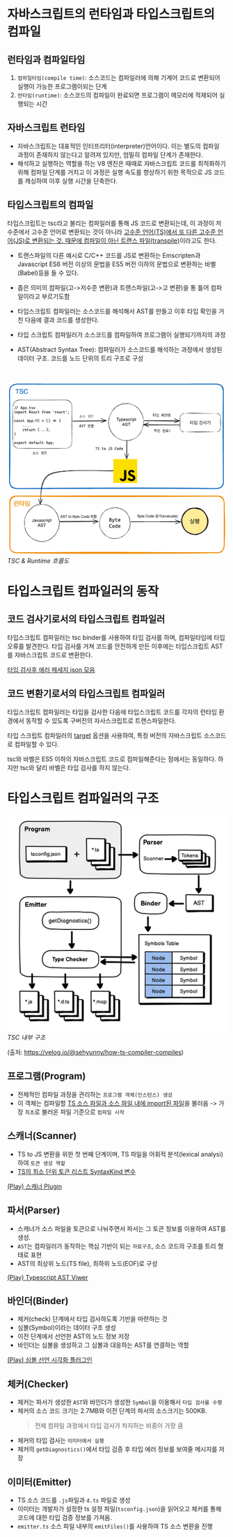 # 자바스크립트의 런타임과 타입스크립트의 컴파일
## 런타임과 컴파일타임
1. `컴파일타임(compile time)`: 소스코드는 컴파일러에 의해 기계어 코드로 변환되어 실행이 가능한 프로그램이되는 단계
2. `런타임(runtime)`: 소스코드의 컴파일이 완료되면 프로그램이 메모리에 적재되어 실행되는 시간

## 자바스크립트 런타임
- 자바스크립트는 대표적인 인터프리터(interpreter)언어이다. 이는 별도의 컴파일 과정이 존재하지 않는다고 알려져 있지만, 엄밀히 컴파일 단계가 존재한다. 
- 해석하고 실행하는 역할을 하는 V8 엔진은 때때로 자바스크립트 코드를 최적화하기 위해 컴파일 단계를 거치고 이 과정은 실행 속도를 향상하기 위한 목적으로 JS 코드를 캐싱하여 이후 실행 시간을 단축한다.


## 타입스크립트의 컴파일
타입스크립트는 tsc라고 불리는 컴파일러를 통해 JS 코드로 변환되는데, 이 과정이 저수준에서 고수준 언어로 변환되는 것이 아니라 <u>고수준 언어(TS)에서 또 다른 고수준 언어(JS)로 변환되는 것. 때문에 컴파일이 아닌 트랜스 파일(transpile)</u>이라고도 한다. 

- 트랜스파일의 다른 예시로 C/C++ 코드를 JS로 변환하는 Emscripten과 Javascript ES6 버전 이상의 문법을 ES5 버전 이하의 문법으로 변환하는 바벨(Babel)등을 들 수 있다. 
- 좁은 의미의 컴파일(고->저수준 변환)과 트랜스파일(고->고 변환)을 통 틀어 컴파일이라고 부르기도함

- 타입스크립트 컴파일러는 소스코드를 해석해서 AST를 만들고 이후 타입 확인을 거친 다음에 결과 코드를 생성한다.

- 타입 스크립트 컴파일러가 소스코드를 컴파일하여 프로그램이 실행되기까지의 과정
- AST(Abstract Syntax Tree): 컴파일러가 소스코드를 해석하는 과정에서 생성된 데이터 구조. 코드를 노드 단위의 트리 구조로 구성
<br/>

![Alt text](./img/tsc_runtime.png)*TSC & Runtime 흐름도*

# 타입스크립트 컴파일러의 동작
## 코드 검사기로서의 타입스크립트 컴파일러
타입스크립트 컴파일러는 tsc binder를 사용하여 타입 검사를 하며, 컴파일타임에 타입 오류를 발견한다. 타입 검사를 거쳐 코드를 안전하게 만든 이후에는 타입스크립트 AST를 자바스크립트 코드로 변환한다.

[타입 검사후 에러 메세지 json 모음](https://github.com/microsoft/typescript/blob/main/src/compiler/diagnosticMessages.json)


## 코드 변환기로서의 타입스크립트 컴파일러
타입스크립트 컴파일러는 타입을 검사한 다음에 타입스크립트 코드를 각자의 런타임 환경에서 동작할 수 있도록 구버전의 자사스크립트로 트랜스파일한다.

타입 스크립트 컴파일러의 [target](https://www.typescriptlang.org/ko/tsconfig#target) 옵션을 사용하여, 특정 버전의 자바스크립트 소스코드로 컴파일할 수 있다.

tsc와 바벨은 ES5 이하의 자바스크립트 코드로 컴파일해준다는 점에서는 동일하다. 하지만 tsc와 달리 바벨은 타입 검사를 하지 않는다.

# 타입스크립트 컴파일러의 구조

![Alt text](./img/tsc-overview.png)*TSC 내부 구조*

(출처: https://velog.io/@sehyunny/how-ts-compiler-compiles)

## 프로그램(Program)
- 전체적인 컴파일 과정을 관리하는 `프로그램 객체(인스턴스) 생성`
- 이 객체는 컴파일할 <u>TS 소스 파일과 소스 파일 내에 import된 파일</u>을 불러옴 -> 가장 `최초`로 불러온 파일 기준으로 `컴파일 시작`


## 스캐너(Scanner)
- TS to JS 변환을 위한 첫 번째 단계이며, TS 파일을 어휘적 분석(lexical analysi)하여 `토큰 생성 역할`
- [TS의 최소 단위 토큰 리스트 SyntaxKind 변수](https://github.com/microsoft/TypeScript/blob/main/src/compiler/types.ts#L40)

[(Play) 스캐너 Plugin](https://www.typescriptlang.org/play?#code/GYVwdgxgLglg9mABAEzgZSiZBPAFAZwAcBTAQwGtiAnALnyipjAHMBKRAbwChFEIF8cADbEAdELjNcAIkA4PYB0VwAnjNaQBoiZSlVYBuLgF8uqDFjwByACqlCZ1lyA)


## 파서(Parser)
- 스캐너가 소스 파일을 토큰으로 나눠주면서  파서는 그 토큰 정보를 이용하여 AST를 생성.
- `AST`는 컴파일러가 동작하는 핵심 기반이 되는 `자료구조`, 소스 코드의 구조를 트리 형태로 표현
- AST의 최상위 노드(TS file), 최하위 노드(EOF)로 구성 


[(Play) Typescript AST Viwer](https://ts-ast-viewer.com/#code/PTAEGcBcCcEsDsDmoBQBjA9vKoD68BDAWwFNQBeUAckgIAcqBudLcDAGxIDp2NEAKfMRIBKZkNIVQAZmYoQoAGYBXeGkiwsKFWo1YlqtPxGgA3ilCXQmbB268BAIgBihvfFABhAu3YBCRxEUAF9tQ2NGIA)


## 바인더(Binder)
- 체커(check) 단계에서 타입 검사하도록 기반을 마련하는 것
- 심볼(Symbol)이라는 데이터 구조 생성
- 이전 단계에서 선언한 AST의 노드 정보 저장
- 바인더는 심볼을 생성하고 그 심볼과 대응하는 AST를 연결하는 역할

[(Play) 심볼 선언 시각화 플러그인](https://www.typescriptlang.org/play?&install-plugin=playground-ts-symbols#code/C4TwDgpgBAyg9gWwgFXNAvFAzsATgSwDsBzKAHykIFcEAjCXAbgCgjgGAzAQwGNp4kASULtc3PlADezKJS5IAXNjxFiLWV2IQA-Eup0GLAL7MANhGBQOcOEpwESUTACIAMgFFkzljziEcUHC0AFZOUjJyilAA5IAu44AhndEANBGaEEoAjAAMzCbMPKZcWFhQALIgAMKFxeGyhPIQ6lBpLBG+-nhUPMBwuAAU9VH2qknNWrqUNPS4AJS1slDAABb4WAB0gxiRjRGyy6traWEtESZ57QFcuHAA7gBiVITd+H5hfXPoAHxSRiwcj89XoRegguKYHk9gC9CO8fq0rrcIYCYTMWMDcKDwQCoX53j4-AFfKYiGFCBAbmVKtUsH1nESiM5UUA)

## 체커(Checker)
- 체커는 파서가 생성한 `AST`와 바인더가 생성한 `Symbol`을 이용해서 `타입 검사를 수행`
- 체커의 소스 코드 크기는 2.7MB와 이전 단계의 파서의 소스크기는 500KB. 
  >전체 컴파일 과정에서 타입 검사가 차지하는 비중이 가장 큼
- 체커의 타입 검사는 `이미터에서 실행`
- 체커의 `getDiagnostics()`에서 타입 검증 후 타입 에러 정보를 보여줄 메시지를 저장

## 이미터(Emitter)
- TS 소스 코드를 `.js`파일과 `d.ts` 파일로 생성
- 이미터는 개발자가 설정한 ts 설정 파일(`tsconfig.json`)을 읽어오고 체커를 통해 코드에 대한 타입 검증 정보를 가져옴.
- `emitter.ts` 소스 파일 내부의 `emitFiles()`를 사용하여 TS 소스 변환을 진행